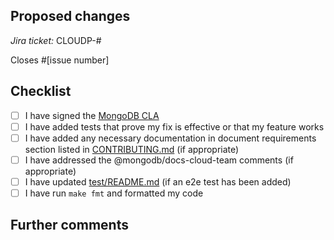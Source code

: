 <!--
Thanks for contributing to MongoDB CLI!

Before you submit your pull request, please review our contribution guidelines:
https://github.com/mongodb/mongodb-atlas-cli/blob/master/CONTRIBUTING.md

Please fill out the information below to help speed up the review process
and getting you pull request merged!
-->

## Proposed changes

<!-- 
Describe the big picture of your changes here and communicate why we should accept this pull request.
If it fixes a bug or resolves a feature request, be sure to link to that issue. 
-->

_Jira ticket:_ CLOUDP-#

<!--
What MongoDB CLI issue does this PR address? (for example, #1234), remove this section if none.
-->

Closes #[issue number]

## Checklist

<!--
Check the boxes that apply. If you're unsure about any of them, don't hesitate to ask!
We're here to help! This is simply a reminder of what we are going to look for before merging your code.
-->

- [ ] I have signed the [MongoDB CLA](https://www.mongodb.com/legal/contributor-agreement)
- [ ] I have added tests that prove my fix is effective or that my feature works
- [ ] I have added any necessary documentation in document requirements section listed in [CONTRIBUTING.md](https://github.com/mongodb/mongodb-atlas-cli/blob/master/CONTRIBUTING.md) (if appropriate)
- [ ] I have addressed the @mongodb/docs-cloud-team comments (if appropriate)
- [ ] I have updated [test/README.md](https://github.com/mongodb/mongodb-atlas-cli/blob/master/test/README.md) (if an e2e test has been added)
- [ ] I have run `make fmt` and formatted my code

## Further comments

<!--
If this is a relatively large or complex change, kick off the discussion by explaining why you chose the solution you did and what alternatives you considered, etc.

Alternatively, if this is a very minor, and self-explanatory change, feel free to remove this section.
-->
